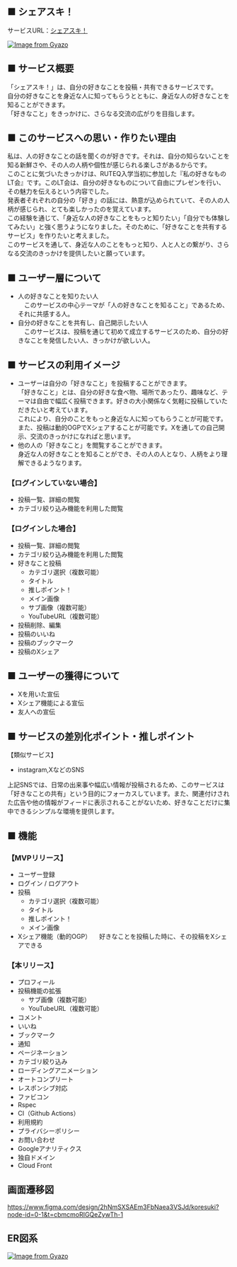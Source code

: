 ## ■ シェアスキ！

サービスURL：[シェアスキ！](https://sharesuki.com)

[![Image from Gyazo](https://i.gyazo.com/df8156bd32c3f8364be93a657b86c599.png)](https://gyazo.com/df8156bd32c3f8364be93a657b86c599)

## ■ サービス概要

「シェアスキ！」は、自分の好きなことを投稿・共有できるサービスです。  
自分の好きなことを身近な人に知ってもらうとともに、身近な人の好きなことを知ることができます。  
「好きなこと」をきっかけに、さらなる交流の広がりを目指します。


## ■ このサービスへの思い・作りたい理由
私は、人の好きなことの話を聞くのが好きです。それは、自分の知らないことを知る新鮮さや、その人の人柄や個性が感じられる楽しさがあるからです。  
このことに気づいたきっかけは、RUTEQ入学当初に参加した『私の好きなものLT会』です。このLT会は、自分の好きなものについて自由にプレゼンを行い、その魅力を伝えるという内容でした。  
発表者それぞれの自分の「好き」の話には、熱意が込められていて、その人の人柄が感じられ、とても楽しかったのを覚えています。  
この経験を通じて、「身近な人の好きなことをもっと知りたい」「自分でも体験してみたい」と強く思うようになりました。そのために、「好きなことを共有するサービス」を作りたいと考えました。  
このサービスを通して、身近な人のことをもっと知り、人と人との繋がり、さらなる交流のきっかけを提供したいと願っています。  




## ■ ユーザー層について
  
- 人の好きなことを知りたい人  
　このサービスの中心テーマが「人の好きなことを知ること」であるため、それに共感する人。
- 自分の好きなことを共有し、自己開示したい人  
　このサービスは、投稿を通じて初めて成立するサービスのため、自分の好きなことを発信したい人、きっかけが欲しい人。



## ■ サービスの利用イメージ
  
- ユーザーは自分の「好きなこと」を投稿することができます。  
「好きなこと」とは、自分の好きな食べ物、場所であったり、趣味など、テーマは自由で幅広く投稿できます。好きの大小関係なく気軽に投稿していただきたいと考えています。  
これにより、自分のことをもっと身近な人に知ってもらうことが可能です。また、投稿は動的OGPでXシェアすることが可能です。Xを通しての自己開示、交流のきっかけになればと思います。  
- 他の人の「好きなこと」を閲覧することができます。  
身近な人の好きなことを知ることができ、その人の人となり、人柄をより理解できるようなります。  

### 【ログインしていない場合】  
- 投稿一覧、詳細の閲覧  
- カテゴリ絞り込み機能を利用した閲覧  

### 【ログインした場合】  
- 投稿一覧、詳細の閲覧  
- カテゴリ絞り込み機能を利用した閲覧  
- 好きなこと投稿  
  - カテゴリ選択（複数可能）
  - タイトル  
  - 推しポイント！  
  - メイン画像  
  - サブ画像（複数可能）  
  - YouTubeURL（複数可能）  
- 投稿削除、編集  
- 投稿のいいね  
- 投稿のブックマーク
- 投稿のXシェア  


## ■ ユーザーの獲得について

- Xを用いた宣伝  
- Xシェア機能による宣伝  
- 友人への宣伝  

## ■ サービスの差別化ポイント・推しポイント
【類似サービス】  
- instagram,XなどのSNS  
  
上記SNSでは、日常の出来事や幅広い情報が投稿されるため、このサービスは「好きなことの共有」という目的にフォーカスしています。また、関連付けされた広告や他の情報がフィードに表示されることがないため、好きなことだけに集中できるシンプルな環境を提供します。  

## ■ 機能　
### 【MVPリリース】
- ユーザー登録
- ログイン / ログアウト
- 投稿
  - カテゴリ選択（複数可能）
  - タイトル
  - 推しポイント！
  - メイン画像
- Xシェア機能（動的OGP）
　好きなことを投稿した時に、その投稿をXシェアできる

### 【本リリース】
- プロフィール
- 投稿機能の拡張
  - サブ画像（複数可能）
  - YouTubeURL（複数可能）
- コメント
- いいね
- ブックマーク
- 通知
- ページネーション
- カテゴリ絞り込み
- ローディングアニメーション
- オートコンプリート
- レスポンシブ対応
- ファビコン
- Rspec
- CI（Github Actions）
- 利用規約
- プライバシーポリシー
- お問い合わせ
- Googleアナリティクス
- 独自ドメイン
- Cloud Front

## 画面遷移図
https://www.figma.com/design/2hNmSXSAEm3FbNaea3VSJd/koresuki?node-id=0-1&t=cbmcmoRIGQeZywTh-1

## ER図系
[![Image from Gyazo](https://i.gyazo.com/c6955ffce59018b538f8c28a1d8d6140.png)](https://gyazo.com/c6955ffce59018b538f8c28a1d8d6140)